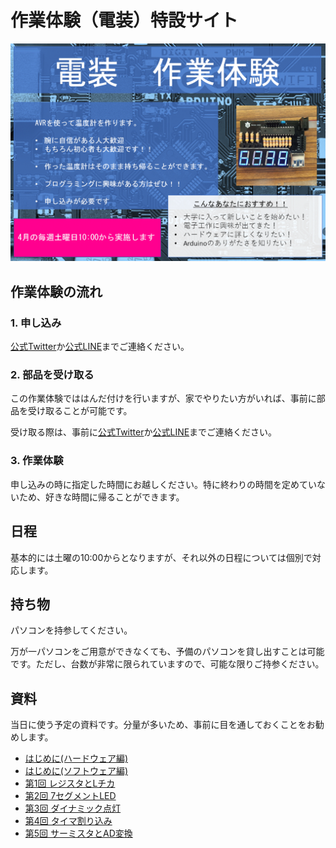 # 作業体験（電装）特設サイト

![](img/top.png)

## 作業体験の流れ

### 1. 申し込み

[公式Twitter](https://twitter.com/meister_2023)か[公式LINE](https://liff.line.me/1645278921-kWRPP32q/?accountId=722fzwlk)までご連絡ください。

### 2. 部品を受け取る

この作業体験でははんだ付けを行いますが、家でやりたい方がいれば、事前に部品を受け取ることが可能です。

受け取る際は、事前に[公式Twitter](https://twitter.com/meister_2023)か[公式LINE](https://liff.line.me/1645278921-kWRPP32q/?accountId=722fzwlk)までご連絡ください。

### 3. 作業体験

申し込みの時に指定した時間にお越しください。特に終わりの時間を定めていないため、好きな時間に帰ることができます。

## 日程

基本的には土曜の10:00からとなりますが、それ以外の日程については個別で対応します。

## 持ち物

パソコンを持参してください。

万が一パソコンをご用意ができなくても、予備のパソコンを貸し出すことは可能です。ただし、台数が非常に限られていますので、可能な限りご持参ください。

## 資料

当日に使う予定の資料です。分量が多いため、事前に目を通しておくことをお勧めします。

* [はじめに(ハードウェア編)](https://github.com/TitechMeister/Device-ATmega88_Board/tree/main/docs/day0/)
* [はじめに(ソフトウェア編)](https://github.com/TitechMeister/Device-ATmega88_Board/tree/main/docs/day0.5/)
* [第1回 レジスタとLチカ](https://github.com/TitechMeister/Device-ATmega88_Board/tree/main/docs/day0/)
* [第2回 7セグメントLED](https://github.com/TitechMeister/Device-ATmega88_Board/tree/main/docs/day2/)
* [第3回 ダイナミック点灯](https://github.com/TitechMeister/Device-ATmega88_Board/tree/main/docs/day3/)
* [第4回 タイマ割り込み](https://github.com/TitechMeister/Device-ATmega88_Board/tree/main/docs/day4/)
* [第5回 サーミスタとAD変換](https://github.com/TitechMeister/Device-ATmega88_Board/tree/main/docs/day5/)
